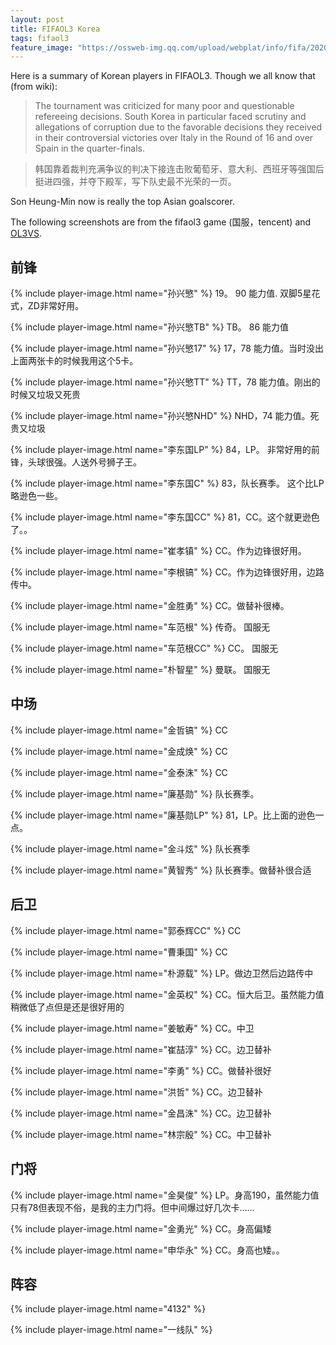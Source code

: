 ```yaml
---
layout: post
title: FIFAOL3 Korea
tags: fifaol3
feature_image: "https://ossweb-img.qq.com/upload/webplat/info/fifa/20200325/60363374209438.jpg"
---
```


Here is a summary of Korean players in FIFAOL3. Though we all know that (from wiki):
> The tournament was criticized for many poor and questionable refereeing decisions. South Korea in particular faced scrutiny and allegations of corruption due to the favorable decisions they received in their controversial victories over Italy in the Round of 16 and over Spain in the quarter-finals.

> 韩国靠着裁判充满争议的判决下接连击败葡萄牙、意大利、西班牙等强国后挺进四强，并夺下殿军，写下队史最不光荣的一页。

Son Heung-Min now is really the top Asian goalscorer.

The following screenshots are from the fifaol3 game (国服，tencent) and [OL3VS](https://www.ol3vs.com/).
## 前锋

{% include player-image.html name="孙兴慜" %} 19。 90 能力值. 双脚5星花式，ZD非常好用。

{% include player-image.html name="孙兴慜TB" %} TB。 86 能力值

{% include player-image.html name="孙兴慜17" %} 17，78 能力值。当时没出上面两张卡的时候我用这个5卡。

{% include player-image.html name="孙兴慜TT" %} TT，78 能力值。刚出的时候又垃圾又死贵

{% include player-image.html name="孙兴慜NHD" %} NHD，74 能力值。死贵又垃圾

{% include player-image.html name="李东国LP" %} 84，LP。 非常好用的前锋，头球很强。人送外号狮子王。

{% include player-image.html name="李东国C" %} 83，队长赛季。 这个比LP略逊色一些。

{% include player-image.html name="李东国CC" %} 81，CC。这个就更逊色了。。

{% include player-image.html name="崔孝镇" %} CC。作为边锋很好用。

{% include player-image.html name="李根镐" %} CC。作为边锋很好用，边路传中。

{% include player-image.html name="金胜勇" %} CC。做替补很棒。

{% include player-image.html name="车范根" %} 传奇。 国服无

{% include player-image.html name="车范根CC" %} CC。 国服无

{% include player-image.html name="朴智星" %} 曼联。 国服无

## 中场

{% include player-image.html name="金哲镐" %} CC

{% include player-image.html name="金成焕" %} CC

{% include player-image.html name="金泰洙" %} CC

{% include player-image.html name="廉基勋" %} 队长赛季。

{% include player-image.html name="廉基勋LP" %} 81，LP。比上面的逊色一点。

{% include player-image.html name="金斗炫" %} 队长赛季

{% include player-image.html name="黄智秀" %} 队长赛季。做替补很合适

## 后卫

{% include player-image.html name="郭泰辉CC" %} CC

{% include player-image.html name="曹秉国" %} CC

{% include player-image.html name="朴源载" %} LP。做边卫然后边路传中

{% include player-image.html name="金英权" %} CC。恒大后卫。虽然能力值稍微低了点但是还是很好用的

{% include player-image.html name="姜敏寿" %} CC。中卫

{% include player-image.html name="崔喆淳" %} CC。边卫替补

{% include player-image.html name="李勇" %} CC。做替补很好

{% include player-image.html name="洪哲" %} CC。边卫替补

{% include player-image.html name="金昌洙" %} CC。边卫替补

{% include player-image.html name="林宗殷" %} CC。中卫替补

## 门将

{% include player-image.html name="金昊俊" %} LP。身高190，虽然能力值只有78但表现不俗，是我的主力门将。但中间爆过好几次卡……

{% include player-image.html name="金勇光" %} CC。身高偏矮

{% include player-image.html name="申华永" %} CC。身高也矮。。

## 阵容
{% include player-image.html name="4132" %}

{% include player-image.html name="一线队" %}
